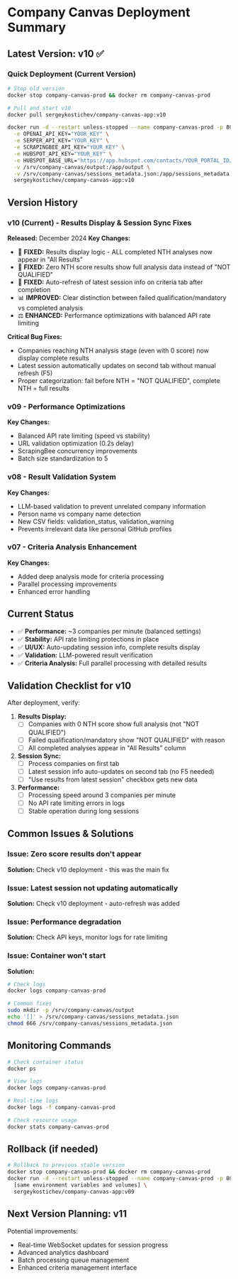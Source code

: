 # Company Canvas Deployment Summary

## Latest Version: v10 ✅

### Quick Deployment (Current Version)
```bash
# Stop old version
docker stop company-canvas-prod && docker rm company-canvas-prod

# Pull and start v10
docker pull sergeykostichev/company-canvas-app:v10

docker run -d --restart unless-stopped --name company-canvas-prod -p 80:8000 \
  -e OPENAI_API_KEY="YOUR_KEY" \
  -e SERPER_API_KEY="YOUR_KEY" \
  -e SCRAPINGBEE_API_KEY="YOUR_KEY" \
  -e HUBSPOT_API_KEY="YOUR_KEY" \
  -e HUBSPOT_BASE_URL="https://app.hubspot.com/contacts/YOUR_PORTAL_ID/record/0-2/" \
  -v /srv/company-canvas/output:/app/output \
  -v /srv/company-canvas/sessions_metadata.json:/app/sessions_metadata.json \
  sergeykostichev/company-canvas-app:v10
```

## Version History

### v10 (Current) - Results Display & Session Sync Fixes
**Released:** December 2024
**Key Changes:**
- 🎯 **FIXED:** Results display logic - ALL completed NTH analyses now appear in "All Results"
- 🎯 **FIXED:** Zero NTH score results show full analysis data instead of "NOT QUALIFIED"  
- 🔄 **FIXED:** Auto-refresh of latest session info on criteria tab after completion
- 📊 **IMPROVED:** Clear distinction between failed qualification/mandatory vs completed analysis
- ⚖️ **ENHANCED:** Performance optimizations with balanced API rate limiting

**Critical Bug Fixes:**
- Companies reaching NTH analysis stage (even with 0 score) now display complete results
- Latest session automatically updates on second tab without manual refresh (F5)
- Proper categorization: fail before NTH = "NOT QUALIFIED", complete NTH = full results

### v09 - Performance Optimizations
**Key Changes:**
- Balanced API rate limiting (speed vs stability)
- URL validation optimization (0.2s delay)
- ScrapingBee concurrency improvements
- Batch size standardization to 5

### v08 - Result Validation System
**Key Changes:**
- LLM-based validation to prevent unrelated company information
- Person name vs company name detection
- New CSV fields: validation_status, validation_warning
- Prevents irrelevant data like personal GitHub profiles

### v07 - Criteria Analysis Enhancement
**Key Changes:**
- Added deep analysis mode for criteria processing
- Parallel processing improvements
- Enhanced error handling

## Current Status
- ✅ **Performance:** ~3 companies per minute (balanced settings)
- ✅ **Stability:** API rate limiting protections in place
- ✅ **UI/UX:** Auto-updating session info, complete results display
- ✅ **Validation:** LLM-powered result verification
- ✅ **Criteria Analysis:** Full parallel processing with detailed results

## Validation Checklist for v10
After deployment, verify:

1. **Results Display:**
   - [ ] Companies with 0 NTH score show full analysis (not "NOT QUALIFIED")
   - [ ] Failed qualification/mandatory show "NOT QUALIFIED" with reason
   - [ ] All completed analyses appear in "All Results" column

2. **Session Sync:**
   - [ ] Process companies on first tab
   - [ ] Latest session info auto-updates on second tab (no F5 needed)
   - [ ] "Use results from latest session" checkbox gets new data

3. **Performance:**
   - [ ] Processing speed around 3 companies per minute
   - [ ] No API rate limiting errors in logs
   - [ ] Stable operation during long sessions

## Common Issues & Solutions

### Issue: Zero score results don't appear
**Solution:** Check v10 deployment - this was the main fix

### Issue: Latest session not updating automatically  
**Solution:** Check v10 deployment - auto-refresh was added

### Issue: Performance degradation
**Solution:** Check API keys, monitor logs for rate limiting

### Issue: Container won't start
**Solution:** 
```bash
# Check logs
docker logs company-canvas-prod

# Common fixes
sudo mkdir -p /srv/company-canvas/output
echo '[]' > /srv/company-canvas/sessions_metadata.json
chmod 666 /srv/company-canvas/sessions_metadata.json
```

## Monitoring Commands
```bash
# Check container status
docker ps

# View logs
docker logs company-canvas-prod

# Real-time logs
docker logs -f company-canvas-prod

# Check resource usage
docker stats company-canvas-prod
```

## Rollback (if needed)
```bash
# Rollback to previous stable version
docker stop company-canvas-prod && docker rm company-canvas-prod
docker run -d --restart unless-stopped --name company-canvas-prod -p 80:8000 \
  [same environment variables and volumes] \
  sergeykostichev/company-canvas-app:v09
```

## Next Version Planning: v11
Potential improvements:
- Real-time WebSocket updates for session progress
- Advanced analytics dashboard
- Batch processing queue management
- Enhanced criteria management interface 